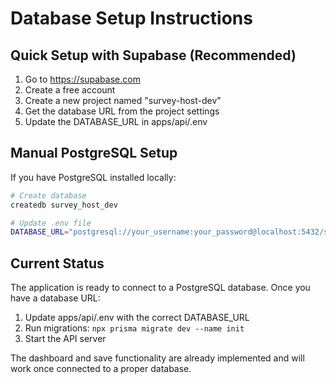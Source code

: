# Database Setup Instructions

## Quick Setup with Supabase (Recommended)

1. Go to https://supabase.com
2. Create a free account
3. Create a new project named "survey-host-dev"
4. Get the database URL from the project settings
5. Update the DATABASE_URL in apps/api/.env

## Manual PostgreSQL Setup

If you have PostgreSQL installed locally:

```bash
# Create database
createdb survey_host_dev

# Update .env file
DATABASE_URL="postgresql://your_username:your_password@localhost:5432/survey_host_dev"
```

## Current Status

The application is ready to connect to a PostgreSQL database. Once you have a database URL:

1. Update apps/api/.env with the correct DATABASE_URL
2. Run migrations: `npx prisma migrate dev --name init`
3. Start the API server

The dashboard and save functionality are already implemented and will work once connected to a proper database.